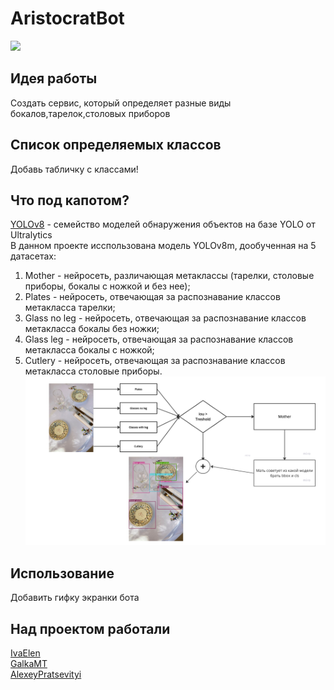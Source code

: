 # AristoсratBot<br>
![ ](https://github.com/GalkaMT/AristokratBot/blob/main/img/waiter.gif)
## Идея работы<br>
Создать сервис, который определяет разные виды бокалов,тарелок,столовых приборов<br>

## Список определяемых классов<br>
Добавь табличку с классами!<br>

## Что под капотом?<br>
[YOLOv8](https://github.com/ultralytics/ultralytics) - семейство моделей обнаружения объектов на базе YOLO от Ultralytics<br>
В данном проекте исспользована модель YOLOv8m, дообученная на 5 датасетах:
1. Mother - нейросеть, различающая метаклассы (тарелки, столовые приборы, бокалы с ножкой и без нее);
2. Plates - нейросеть, отвечающая за распознавание классов метакласса тарелки;
3. Glass no leg - нейросеть, отвечающая за распознавание классов метакласса бокалы без ножки;
4. Glass leg - нейросеть, отвечающая за распознавание классов метакласса бокалы с ножкой;
5. Cutlery - нейросеть, отвечающая за распознавание классов метакласса столовые приборы.
![ ](img/Снимок.png)

## Использование
Добавить гифку экранки бота

## Над проектом работали<br>
[IvaElen](https://github.com/IvaElen)<br>
[GalkaMT](https://github.com/GalkaMT)<br>
[AlexeyPratsevityi](https://github.com/AlexeyPratsevityi)<br>



